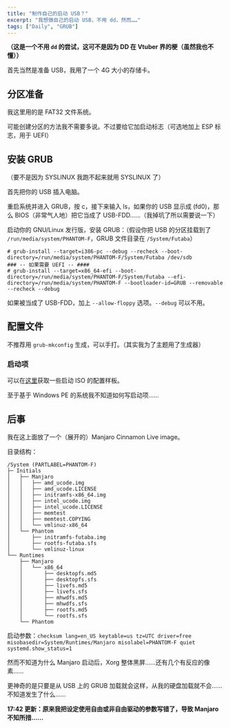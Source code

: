 ```yaml
---
title: "制作自己的启动 USB？"
excerpt: "我想做自己的启动 USB，不用 dd，然而……"
tags: ["Daily", "GRUB"]
---
```


**（这是一个不用 `dd` 的尝试，这可不是因为 DD 在 Vtuber 界的梗（虽然我也不懂））**

首先当然是准备 USB，我用了一个 4G 大小的存储卡。

## 分区准备

我这里用的是 FAT32 文件系统。

可能创建分区的方法我不需要多说。不过要给它加启动标志（可选地加上 ESP 标志，用于 UEFI）

## 安装 GRUB

（要不是因为 SYSLINUX 我跑不起来就用 SYSLINUX 了）

首先把你的 USB 插入电脑。

重启系统并进入 GRUB，按 c，接下来输入 ls，如果你的 USB 显示成 (fd0)，那么 BIOS（非常气人地）把它当成了 USB-FDD……（我掉坑了所以需要说一下）

启动你的 GNU/Linux 发行版，安装 GRUB：（假设你把 USB 的分区挂载到了 `/run/media/system/PHANTOM-F`，GRUB 文件目录在 `/System/Futaba`）

```console
# grub-install --target=i386-pc --debug --recheck --boot-directory=/run/media/system/PHANTOM-F/System/Futaba /dev/sdb
### -- 如果需要 UEFI -- ####
# grub-install --target=x86_64-efi --boot-directory=/run/media/system/PHANTOM-F/System/Futaba --efi-directory=/run/media/system/PHANTOM-F --bootloader-id=GRUB --removable --recheck --debug
```

如果被当成了 USB-FDD，加上 `--allow-floppy` 选项。`--debug` 可以不用。

## 配置文件

不推荐用 `grub-mkconfig` 生成，可以手打。（其实我为了主题用了生成器）

### 启动项

可以在[这里](http://pendrivelinux.com/downloads/multibootlinux/grub.cfg)获取一些启动 ISO 的配置样板。

至于基于 Windows PE 的系统我不知道如何写启动项……

## 后事

我在这上面放了一个（展开的）Manjaro Cinnamon Live image。

目录结构：
```
/System (PARTLABEL=PHANTOM-F)
├─ Initials
│   ├── Manjaro
│   │   ├── amd_ucode.img
│   │   ├── amd_ucode.LICENSE
│   │   ├── initramfs-x86_64.img
│   │   ├── intel_ucode.img
│   │   ├── intel_ucode.LICENSE
│   │   ├── memtest
│   │   ├── memtest.COPYING
│   │   └── vmlinuz-x86_64
│   └── Phantom
│       ├── initramfs-futaba.img
│       ├── rootfs-futaba.sfs
│       └── vmlinuz-linux
└── Runtimes
    ├── Manjaro
    │   └── x86_64
    │       ├── desktopfs.md5
    │       ├── desktopfs.sfs
    │       ├── livefs.md5
    │       ├── livefs.sfs
    │       ├── mhwdfs.md5
    │       ├── mhwdfs.sfs
    │       ├── rootfs.md5
    │       └── rootfs.sfs
    └── Phantom
```

启动参数：`checksum lang=en_US keytable=us tz=UTC driver=free misobasedir=System/Runtimes/Manjaro misolabel=PHANTOM-F quiet systemd.show_status=1`

然而不知道为什么 Manjaro 启动后，Xorg 整体黑屏……还有几个有反应的像素……

更神奇的是只要是从 USB 上的 GRUB 加载就会这样，从我的硬盘加载就不会……不知道发生了什么……

**17:42 更新：原来我把设定使用自由或非自由驱动的参数写错了，导致 Manjaro 不知所措……**
